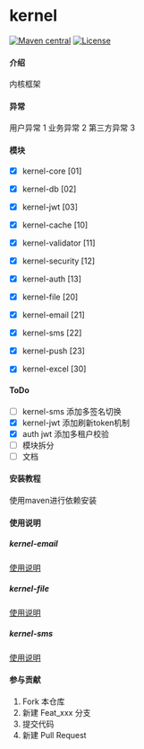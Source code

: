 # kernel
[![Maven central](https://maven-badges.herokuapp.com/maven-central/com.gitee.fubluesky.kernel/kernel/badge.svg)](https://maven-badges.herokuapp.com/maven-central/com.gitee.fubluesky.kernel/kernel)
[![License](http://img.shields.io/:license-apache-brightgreen.svg)](http://www.apache.org/licenses/LICENSE-2.0.html)
#### 介绍
内核框架
#### 异常
用户异常 1
业务异常 2
第三方异常 3
#### 模块
- [x] kernel-core [01]
- [x] kernel-db [02]
- [x] kernel-jwt [03]

- [x] kernel-cache [10]
- [x] kernel-validator [11]
- [x] kernel-security [12]
- [x] kernel-auth [13]

- [x] kernel-file [20]
- [x] kernel-email [21]
- [x] kernel-sms [22]
- [x] kernel-push [23]


- [x] kernel-excel [30]

#### ToDo
- [ ] kernel-sms 添加多签名切换
- [x] kernel-jwt 添加刷新token机制
- [x] auth jwt 添加多租户校验
- [ ] 模块拆分
- [ ] 文档
#### 安装教程
使用maven进行依赖安装
#### 使用说明

##### kernel-email

[使用说明](kernel-email/README.md)

##### kernel-file

[使用说明](kernel-file/README.md)

##### kernel-sms

[使用说明](kernel-sms/README.md)

#### 参与贡献

1.  Fork 本仓库
2.  新建 Feat_xxx 分支
3.  提交代码
4.  新建 Pull Request
